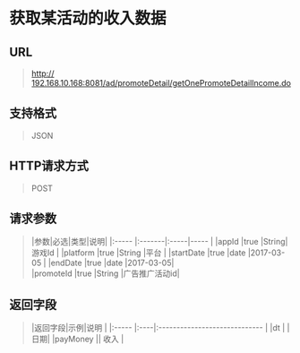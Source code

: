 # 获取某活动的收入数据

## URL
> [http:// 192.168.10.168:8081/ad/promoteDetail/getOnePromoteDetailIncome.do](http://dataviewer.ilongyuan.com.cn/ad/promoteDetail/getOnePromoteDetailIncome.do)

## 支持格式
> JSON

## HTTP请求方式
> POST

## 请求参数
> |参数|必选|类型|说明|
|:-----  |:-------|:-----|-----                               |
|appId    |true    |String|游戏Id                          |
|platform    |true    |String  |平台 |
|startDate    |true    |date   |2017-03-05 |
|endDate    |true    |date   |2017-03-05|  
|promoteId  |true    |String   |广告推广活动id|
## 返回字段
> |返回字段|示例|说明                              |
|:-----   |:----|:-----------------------------    |
|dt        |  | 日期|
|payMoney      ||  收入      |







